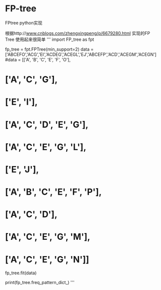 # FP-tree
FPtree python实现


根据http://www.cnblogs.com/zhengxingpeng/p/6679280.html 实现的FP Tree
使用起来很简单
'''
import FP_tree as fpt

fp_tree = fpt.FPTree(min_support=2)
data = ['ABCEFO','ACG','EI','ACDEG','ACEGL','EJ','ABCEFP','ACD','ACEGM','ACEGN']
#data = [['A', 'B', 'C', 'E', 'F', 'O'],
# ['A', 'C', 'G'],
# ['E', 'I'],
# ['A', 'C', 'D', 'E', 'G'],
# ['A', 'C', 'E', 'G', 'L'],
# ['E', 'J'],
# ['A', 'B', 'C', 'E', 'F', 'P'],
# ['A', 'C', 'D'],
# ['A', 'C', 'E', 'G', 'M'],
# ['A', 'C', 'E', 'G', 'N']]
fp_tree.fit(data)

print(fp_tree.freq_pattern_dict_)
'''

